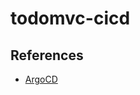 # todomvc-cicd

## References
- [ArgoCD](https://www.arthurkoziel.com/setting-up-argocd-with-helm/)
